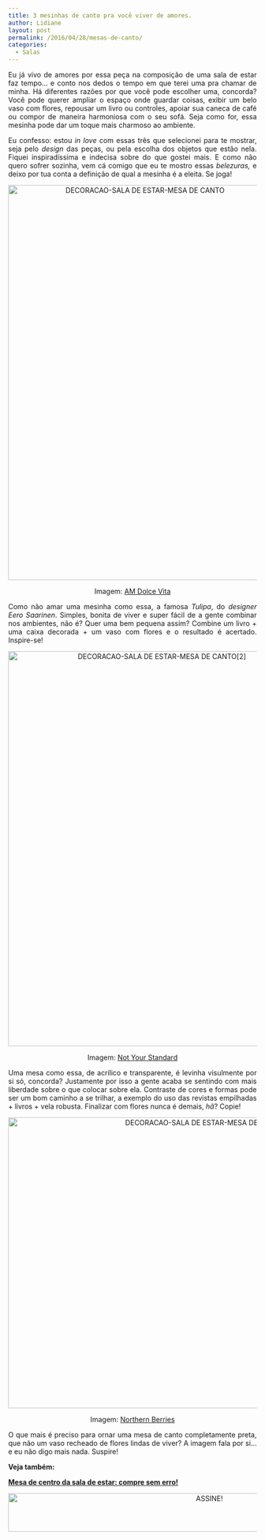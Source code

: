 ```yaml
---
title: 3 mesinhas de canto pra você viver de amores.
author: Lidiane
layout: post
permalink: /2016/04/28/mesas-de-canto/
categories:
  - Salas
---
```

<p align="justify">
  Eu já vivo de amores por essa peça na composição de uma sala de estar faz tempo… e conto nos dedos o tempo em que terei uma pra chamar de minha. Há diferentes razões por que você pode escolher uma, concorda? Você pode querer ampliar o espaço onde guardar coisas, exibir um belo vaso com flores, repousar um livro ou controles, apoiar sua caneca de café ou compor de maneira harmoniosa com o seu sofá. Seja como for, essa mesinha pode dar um toque mais charmoso ao ambiente.
</p>

<p align="justify">
  Eu confesso: estou <em>in love</em> com essas três que selecionei para te mostrar, seja pelo <em>design</em> das peças, ou pela escolha dos objetos que estão nela. Fiquei inspiradíssima e indecisa sobre do que gostei mais. E como não quero sofrer sozinha, vem cá comigo que eu te mostro essas <em>belezuras,</em> e deixo por tua conta a definição de qual a mesinha é a eleita. Se joga!
</p>

<p align="center">
  <img class="alignnone size-full wp-image-12441" src="https://www.trololodemulher.com.br/2016/04/DECORACAO-SALA-DE-ESTAR-MESA-DE-CANTO.jpg" alt="DECORACAO-SALA DE ESTAR-MESA DE CANTO" width="539" height="800" />
</p>

<p align="center">
  Imagem: <a href="http://www.amdolcevita.com/" target="_blank" rel="noopener noreferrer">AM Dolce Vita</a>
</p>

<p align="justify">
  Como não amar uma mesinha como essa, a famosa <em>Tulipa</em>, do <em>designer Eero Saarinen</em>. Simples, bonita de viver e super fácil de a gente combinar nos ambientes, não é? Quer uma bem pequena assim? Combine um livro + uma caixa decorada + um vaso com flores e o resultado é acertado. Inspire-se!
</p>

<p align="center">
  <img class="alignnone size-full wp-image-12442" src="https://www.trololodemulher.com.br/2016/04/DECORACAO-SALA-DE-ESTAR-MESA-DE-CANTO2.jpg" alt="DECORACAO-SALA DE ESTAR-MESA DE CANTO[2]" width="607" height="800" />
</p>

<p align="center">
  Imagem: <a href="http://notyourstandard.com/" target="_blank" rel="noopener noreferrer">Not Your Standard</a>
</p>

<p align="justify">
  Uma mesa como essa, de acrílico e transparente, é levinha visulmente por si só, concorda? Justamente por isso a gente acaba se sentindo com mais liberdade sobre o que colocar sobre ela. Contraste de cores e formas pode ser um bom caminho a se trilhar, a exemplo do uso das revistas empilhadas + livros + vela robusta. Finalizar com flores nunca é demais, <em>hã</em>? Copie!
</p>

<p align="center">
  <img class="alignnone size-full wp-image-12443" src="https://www.trololodemulher.com.br/2016/04/DECORACAO-SALA-DE-ESTAR-MESA-DE-CANTO3.jpg" alt="DECORACAO-SALA DE ESTAR-MESA DE CANTO[3]" width="800" height="589" />
</p>

<p align="center">
  Imagem: <a href="https://northernberries.wordpress.com/" target="_blank" rel="noopener noreferrer">Northern Berries</a>
</p>

<p align="justify">
  O que mais é preciso para ornar uma mesa de canto completamente preta, que não um vaso recheado de flores lindas de viver? A imagem fala por si… e eu não digo mais nada. Suspire!
</p>

<p align="justify">
  <strong>Veja também:</strong>
</p>

<p align="justify">
  <a href="http://www.decoracaodacasa.com/mesa-centro-sala-estar/" target="_blank" rel="noopener noreferrer"><strong>Mesa de centro da sala de estar: compre sem erro!</strong></a>
</p>

<p align="center">
  <a href="http://feedburner.google.com/fb/a/mailverify?uri=blogBichaFemea&loc=en_US" target="_blank" rel="noopener noreferrer"><img class="alignnone size-full wp-image-10439" src="https://www.trololodemulher.com.br/2014/09/ASSINE.png" alt="ASSINE!" width="800" height="78" /></a>
</p>

<p align="justify">